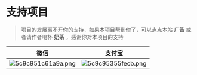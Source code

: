 # 支持项目
> 项目的发展离不开你的支持，如果本项目帮到你了，可以点点本站 **广告** 或者请作者喝杯 **奶茶** ，感谢你对本项目的支持

|   微信  |   支付宝  |
|--- | --- |
|  ![5c9c951c61a9a.png](https://img.el-admin.xin/images/2020/06/25/5c9c951c61a9a.png)   |  ![5c9c95355fecb.png](https://img.el-admin.xin/images/2020/06/25/5c9c95355fecb.png)  |
